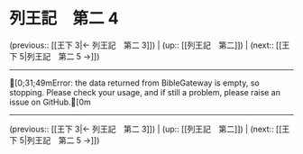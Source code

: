 # 列王記　第二 4

(previous:: [[王下 3|← 列王記　第二 3]]) | (up:: [[列王記　第二]]) | (next:: [[王下 5|列王記　第二 5 →]])

***
[0;31;49mError: the data returned from BibleGateway is empty, so stopping. Please check your usage, and if still a problem, please raise an issue on GitHub.[0m

***

(previous:: [[王下 3|← 列王記　第二 3]]) | (up:: [[列王記　第二]]) | (next:: [[王下 5|列王記　第二 5 →]])
